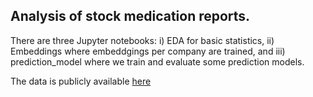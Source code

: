 ## Analysis of stock medication reports.

There are three Jupyter notebooks: i) EDA for basic statistics, ii) Embeddings where embeddgings per company are trained, and iii) prediction_model where we train and evaluate some prediction models. 

The data is publicly available [here](https://anwendungen.pharmnet-bund.de/lieferengpassmeldungen/faces/public/meldungen.xhtml?jfwid=CB33D3EFCFCF5137087B88444BE0B1AF%3A0)
